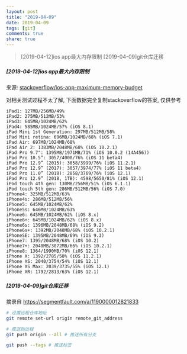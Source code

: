 ```yaml
---
layout: post
title: "2019-04-09"
date: 2019-04-09
tags: [git]
comments: true
share: true
---
```


> [2019-04-12]ios app最大内存限制
> [2019-04-09]git仓库迁移

##### [2019-04-12]ios app最大内存限制

来源: [stackoverflow/ios-app-maximum-memory-budget](https://stackoverflow.com/questions/5887248/ios-app-maximum-memory-budget)

对相关测试过程不太了解, 下面数据完全复制stackoverflow的答案, 仅供参考

```
iPad1: 127MB/256MB/49%
iPad2: 275MB/512MB/53%
iPad3: 645MB/1024MB/62%
iPad4: 585MB/1024MB/57% (iOS 8.1)
iPad Mini 1st Generation: 297MB/512MB/58%
iPad Mini retina: 696MB/1024MB/68% (iOS 7.1)
iPad Air: 697MB/1024MB/68%
iPad Air 2: 1383MB/2048MB/68% (iOS 10.2.1)
iPad Pro 9.7": 1395MB/1971MB/71% (iOS 10.0.2 (14A456))
iPad Pro 10.5”: 3057/4000/76% (iOS 11 beta4)
iPad Pro 12.9” (2015): 3058/3999/76% (iOS 11.2.1)
iPad Pro 12.9” (2017): 3057/3974/77% (iOS 11 beta4)
iPad Pro 11.0” (2018): 2858/3769/76% (iOS 12.1)
iPad Pro 12.9” (2018, 1TB): 4598/5650/81% (iOS 12.1)
iPod touch 4th gen: 130MB/256MB/51% (iOS 6.1.1)
iPod touch 5th gen: 286MB/512MB/56% (iOS 7.0)
iPhone4: 325MB/512MB/63%
iPhone4s: 286MB/512MB/56%
iPhone5: 645MB/1024MB/62%
iPhone5s: 646MB/1024MB/63%
iPhone6: 645MB/1024MB/62% (iOS 8.x)
iPhone6+: 645MB/1024MB/62% (iOS 8.x)
iPhone6s: 1396MB/2048MB/68% (iOS 9.2)
iPhone6s+: 1392MB/2048MB/68% (iOS 10.2.1)
iPhoneSE: 1395MB/2048MB/69% (iOS 9.3)
iPhone7: 1395/2048MB/68% (iOS 10.2)
iPhone7+: 2040MB/3072MB/66% (iOS 10.2.1)
iPhone8: 1364/1990MB/70% (iOS 12.1)
iPhone X: 1392/2785/50% (iOS 11.2.1)
iPhone XS: 2040/3754/54% (iOS 12.1)
iPhone XS Max: 2039/3735/55% (iOS 12.1)
iPhone XR: 1792/2813/63% (iOS 12.1)
```

##### [2019-04-09]git仓库迁移

摘录自 https://segmentfault.com/a/1190000012821833

``` bash
# 设置远程仓库地址
git remote set-url origin remote_git_address

# 推送到远程
git push origin --all # 推送所有分支

git push --tags # 推送标签
```